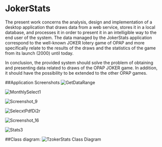 # JokerStats
The present work concerns the analysis, design and implementation of a desktop application that 
draws data from a web service, stores it in a local database, and processes it in order 
to present it in an intelligible way to the end user of the system. The data managed by 
the JokerStats application correspond to the well-known JOKER lotery game of OPAP and more 
specifically relate to the results of the draws and the statistics of the game from its
launch (2000) until today.

In conclusion, the provided system should solve the problem of obtaining and presenting 
data related to draws of the OPAP JOKER game. 
In addition, it should have the possibility to be extended to the other OPAP games.

##Application Screenshots
![GetDataRange](https://user-images.githubusercontent.com/93736094/171047611-d5594c73-a14e-435d-ad45-b32237817af1.png)

![MonthlySelect1](https://user-images.githubusercontent.com/93736094/171047647-c481083b-5816-46f2-b7ad-e6bbee8bef46.png)

![Screenshot_9](https://user-images.githubusercontent.com/93736094/171047687-04bfc98e-60fa-48fa-8b5b-0caa047ac65d.png)

![SelecxtPdfDi2r](https://user-images.githubusercontent.com/93736094/171047749-a9773748-d6cf-4bd1-bba3-a29758a5bccc.png)

![Screenshot_16](https://user-images.githubusercontent.com/93736094/171047776-dbb2f507-a42e-48b7-ae08-8aa6fd0260f7.png)

![Stats3](https://user-images.githubusercontent.com/93736094/171047802-d00e279f-e2fe-4f8a-b6d9-b4ed861bb5ec.png)



##Class diagram:
![TzokerStats Class Diagram](https://user-images.githubusercontent.com/93736094/171047432-141da46f-e0c9-4acd-a18a-7491fdfa97f6.png)




